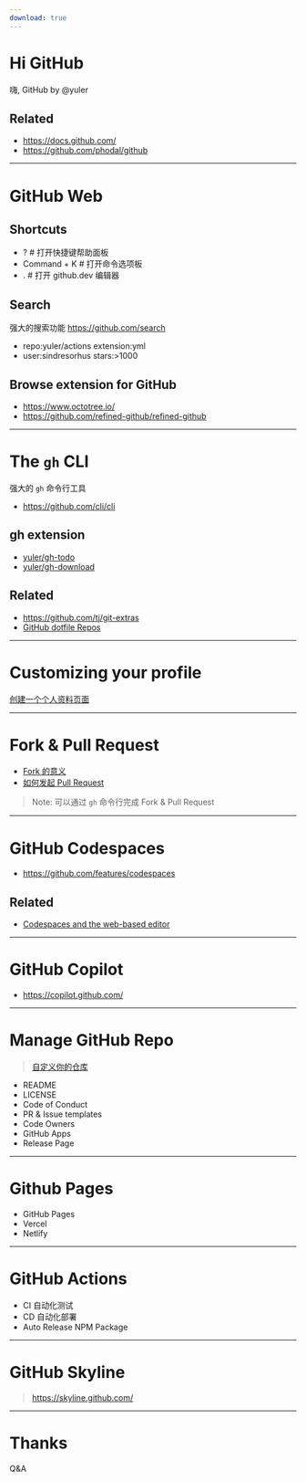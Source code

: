 ```yaml
---
download: true
---
```


# Hi GitHub

嗨, GitHub by @yuler

## Related

- <https://docs.github.com/>
- <https://github.com/phodal/github>

---

# GitHub Web

<v-click>

## Shortcuts

</v-click>

<v-clicks>

- ? # 打开快捷键帮助面板
- Command + K # 打开命令选项板
- . # 打开 github.dev 编辑器

</v-clicks>

<v-click>

## Search

强大的搜索功能 https://github.com/search

</v-click>

<v-clicks>

- repo:yuler/actions extension:yml
- user:sindresorhus stars:>1000

</v-clicks>

<v-click>

## Browse extension for GitHub

- <https://www.octotree.io/>
- <https://github.com/refined-github/refined-github>

</v-click>

---

# The `gh` CLI

强大的 `gh` 命令行工具

- https://github.com/cli/cli

## gh extension

- [yuler/gh-todo](https://github.com/yuler/gh-todo)
- [yuler/gh-download](https://github.com/yuler/gh-download)

## Related

- https://github.com/tj/git-extras
- [GitHub dotfile Repos](https://github.com/search?q=dotfiles+type%3Arepo+stars%3A%3E5000&type=repositories)

---

# Customizing your profile

[创建一个个人资料页面](https://docs.github.com/en/account-and-profile/setting-up-and-managing-your-github-profile/customizing-your-profile/managing-your-profile-readme)

---

# Fork & Pull Request

- [Fork 的意义](https://docs.github.com/en/get-started/quickstart/fork-a-repo)
- [如何发起 Pull Request](https://docs.github.com/en/pull-requests/collaborating-with-pull-requests/proposing-changes-to-your-work-with-pull-requests/creating-a-pull-request)

> Note: 可以通过 `gh` 命令行完成 Fork & Pull Request

---

# GitHub Codespaces

- <https://github.com/features/codespaces>

## Related

- [Codespaces and the web-based editor](https://docs.github.com/en/codespaces/the-githubdev-web-based-editor#codespaces-and-the-web-based-editor)

---

# GitHub Copilot

- https://copilot.github.com/

---

# Manage GitHub Repo

> [自定义你的仓库](https://docs.github.com/en/repositories/managing-your-repositorys-settings-and-features/customizing-your-repository)

- README
- LICENSE
- Code of Conduct
- PR & Issue templates
- Code Owners
- GitHub Apps
- Release Page

---

# Github Pages

- GitHub Pages
- Vercel
- Netlify

---

# GitHub Actions

- CI 自动化测试
- CD 自动化部署
- Auto Release NPM Package

---

# GitHub Skyline

> https://skyline.github.com/

---

# Thanks

Q&A
